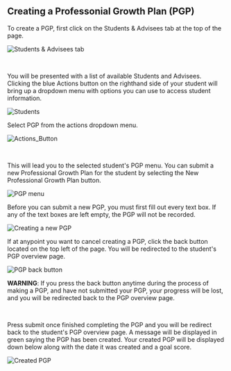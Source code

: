 

## Creating a Professonial Growth Plan (PGP)
To create a PGP, first click on the Students & Advisees tab at the top of the page.

![Students & Advisees tab](/help_images/students_tab.JPG)

&nbsp;

You will be presented with a list of available Students and Advisees. Clicking the blue Actions button on the righthand side of your student will bring up a dropdown menu with options you can use to access student information.


![Students](/help_images/students.JPG)


Select PGP from the actions dropdown menu.

![Actions_Button](/help_images/creating_a_professional_growth_plan/actions_button.JPG)

&nbsp;

This will lead you to the selected student's PGP menu. You can submit a new Professional Growth Plan for the student by selecting the New Professional Growth Plan button.

![PGP menu](/help_images/creating_a_professional_growth_plan/PGP_button.JPG)

Before you can submit a new PGP, you must first fill out every text box.
If any of the text boxes are left empty, the PGP will not be recorded.

![Creating a new PGP](/help_images/creating_a_professional_growth_plan/new_pgp.JPG)

If at anypoint you want to cancel creating a PGP, click the back button located on the top left of the page. You will be redirected to the student's PGP overview page.

![PGP back button](/help_images/creating_a_professional_growth_plan/pgp_back_button.JPG)
&nbsp;

**WARNING**: If you press the back button anytime during the process of making a PGP, and have not submitted your PGP, your progress will be lost, and you will be redirected back to the PGP overview page.
&nbsp;

&nbsp;

Press submit once finished completing the PGP and you will be redirect back to the student's PGP overview page. A message will be displayed in green saying the PGP has been created. Your created PGP will be displayed down below along with the date it was created and a goal score.

![Created PGP](/help_images/creating_a_professional_growth_plan/created_pgp.JPG)

&nbsp;

